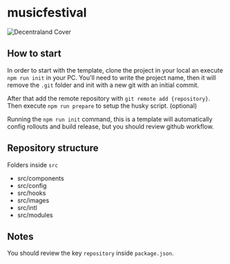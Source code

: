 # musicfestival

![Decentraland Cover](https://decentraland.org/og.jpg)

## How to start

In order to start with the template, clone the project in your local an execute `npm run init` in your PC. You'll need to write the project name, then it will remove the `.git` folder and init with a new git with an initial commit.

After that add the remote repository with `git remote add {repository}`.
Then execute `npm run prepare` to setup the husky script. (optional)

Running the `npm run init` command, this is a template will automatically config rollouts and build release, but you should review github workflow.

## Repository structure

Folders inside `src`

- src/components
- src/config
- src/hooks
- src/images
- src/intl
- src/modules

## Notes

You should review the key `repository` inside `package.json`.
